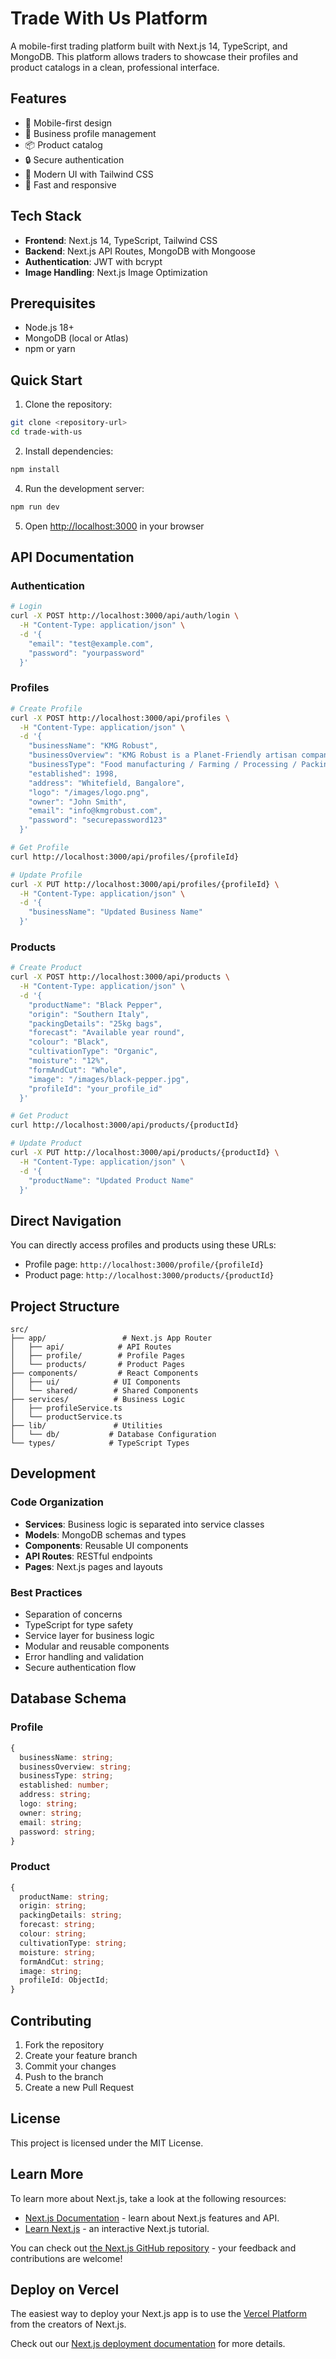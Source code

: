 # Trade With Us Platform

A mobile-first trading platform built with Next.js 14, TypeScript, and MongoDB. This platform allows traders to showcase their profiles and product catalogs in a clean, professional interface.

## Features

- 📱 Mobile-first design
- 🏢 Business profile management
- 📦 Product catalog
- 🔒 Secure authentication
- 🎨 Modern UI with Tailwind CSS
- 🚀 Fast and responsive

## Tech Stack

- **Frontend**: Next.js 14, TypeScript, Tailwind CSS
- **Backend**: Next.js API Routes, MongoDB with Mongoose
- **Authentication**: JWT with bcrypt
- **Image Handling**: Next.js Image Optimization

## Prerequisites

- Node.js 18+ 
- MongoDB (local or Atlas)
- npm or yarn

## Quick Start

1. Clone the repository:
```bash
git clone <repository-url>
cd trade-with-us
```

2. Install dependencies:
```bash
npm install
```


4. Run the development server:
```bash
npm run dev
```

5. Open [http://localhost:3000](http://localhost:3000) in your browser

## API Documentation

### Authentication
```bash
# Login
curl -X POST http://localhost:3000/api/auth/login \
  -H "Content-Type: application/json" \
  -d '{
    "email": "test@example.com",
    "password": "yourpassword"
  }'
```

### Profiles

```bash
# Create Profile
curl -X POST http://localhost:3000/api/profiles \
  -H "Content-Type: application/json" \
  -d '{
    "businessName": "KMG Robust",
    "businessOverview": "KMG Robust is a Planet-Friendly artisan company...",
    "businessType": "Food manufacturing / Farming / Processing / Packing",
    "established": 1998,
    "address": "Whitefield, Bangalore",
    "logo": "/images/logo.png",
    "owner": "John Smith",
    "email": "info@kmgrobust.com",
    "password": "securepassword123"
  }'

# Get Profile
curl http://localhost:3000/api/profiles/{profileId}

# Update Profile
curl -X PUT http://localhost:3000/api/profiles/{profileId} \
  -H "Content-Type: application/json" \
  -d '{
    "businessName": "Updated Business Name"
  }'
```

### Products

```bash
# Create Product
curl -X POST http://localhost:3000/api/products \
  -H "Content-Type: application/json" \
  -d '{
    "productName": "Black Pepper",
    "origin": "Southern Italy",
    "packingDetails": "25kg bags",
    "forecast": "Available year round",
    "colour": "Black",
    "cultivationType": "Organic",
    "moisture": "12%",
    "formAndCut": "Whole",
    "image": "/images/black-pepper.jpg",
    "profileId": "your_profile_id"
  }'

# Get Product
curl http://localhost:3000/api/products/{productId}

# Update Product
curl -X PUT http://localhost:3000/api/products/{productId} \
  -H "Content-Type: application/json" \
  -d '{
    "productName": "Updated Product Name"
  }'
```

## Direct Navigation

You can directly access profiles and products using these URLs:
- Profile page: `http://localhost:3000/profile/{profileId}`
- Product page: `http://localhost:3000/products/{productId}`

## Project Structure

```
src/
├── app/                 # Next.js App Router
│   ├── api/            # API Routes
│   ├── profile/        # Profile Pages
│   └── products/       # Product Pages
├── components/         # React Components
│   ├── ui/            # UI Components
│   └── shared/        # Shared Components
├── services/          # Business Logic
│   ├── profileService.ts
│   └── productService.ts
├── lib/               # Utilities
│   └── db/           # Database Configuration
└── types/            # TypeScript Types
```

## Development

### Code Organization
- **Services**: Business logic is separated into service classes
- **Models**: MongoDB schemas and types
- **Components**: Reusable UI components
- **API Routes**: RESTful endpoints
- **Pages**: Next.js pages and layouts

### Best Practices
- Separation of concerns
- TypeScript for type safety
- Service layer for business logic
- Modular and reusable components
- Error handling and validation
- Secure authentication flow

## Database Schema

### Profile
```typescript
{
  businessName: string;
  businessOverview: string;
  businessType: string;
  established: number;
  address: string;
  logo: string;
  owner: string;
  email: string;
  password: string;
}
```

### Product
```typescript
{
  productName: string;
  origin: string;
  packingDetails: string;
  forecast: string;
  colour: string;
  cultivationType: string;
  moisture: string;
  formAndCut: string;
  image: string;
  profileId: ObjectId;
}
```

## Contributing

1. Fork the repository
2. Create your feature branch
3. Commit your changes
4. Push to the branch
5. Create a new Pull Request

## License

This project is licensed under the MIT License.

## Learn More

To learn more about Next.js, take a look at the following resources:

- [Next.js Documentation](https://nextjs.org/docs) - learn about Next.js features and API.
- [Learn Next.js](https://nextjs.org/learn) - an interactive Next.js tutorial.

You can check out [the Next.js GitHub repository](https://github.com/vercel/next.js) - your feedback and contributions are welcome!

## Deploy on Vercel

The easiest way to deploy your Next.js app is to use the [Vercel Platform](https://vercel.com/new?utm_medium=default-template&filter=next.js&utm_source=create-next-app&utm_campaign=create-next-app-readme) from the creators of Next.js.

Check out our [Next.js deployment documentation](https://nextjs.org/docs/app/building-your-application/deploying) for more details.
